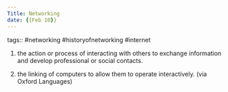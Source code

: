 ```yaml
---
Title: Networking
date: {{Feb 10}}
---
```

tags:: #networking #historyofnetworking #internet 


1.  the action or process of interacting with others to exchange information and develop professional or social contacts.
    
2. the linking of computers to allow them to operate interactively.
(via Oxford Languages)